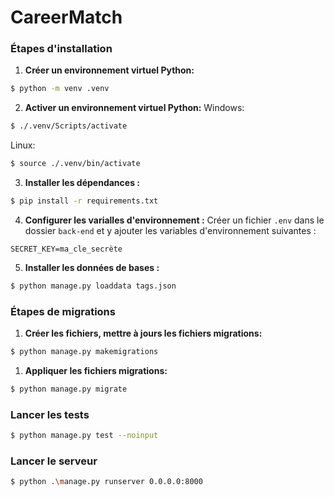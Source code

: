 # CareerMatch

### Étapes d'installation

1. **Créer un environnement virtuel Python:**
```bash
$ python -m venv .venv
```

2. **Activer un environnement virtuel Python:**
Windows:
```bash
$ ./.venv/Scripts/activate
```

Linux:
```bash
$ source ./.venv/bin/activate
```

3. **Installer les dépendances :**
```bash
$ pip install -r requirements.txt
```

4. **Configurer les varialles d'environnement :**
Créer un fichier `.env` dans le dossier `back-end` et y ajouter les variables d'environnement suivantes :

```env
SECRET_KEY=ma_cle_secrète
```

5. **Installer les données de bases :**
```bash
$ python manage.py loaddata tags.json
```


### Étapes de migrations

1. **Créer les fichiers, mettre à jours les fichiers migrations:**
```bash
$ python manage.py makemigrations
```

1. **Appliquer les fichiers migrations:**
```bash
$ python manage.py migrate
```


### Lancer les tests
```bash
$ python manage.py test --noinput
```

### Lancer le serveur
```bash
$ python .\manage.py runserver 0.0.0.0:8000
```